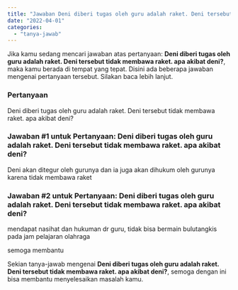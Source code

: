 ```yaml
---
title: "Jawaban Deni diberi tugas oleh guru adalah raket. Deni tersebut tidak membawa raket. apa akibat deni?"
date: "2022-04-01"
categories: 
  - "tanya-jawab"
---
```


Jika kamu sedang mencari jawaban atas pertanyaan: **Deni diberi tugas oleh guru adalah raket. Deni tersebut tidak membawa raket. apa akibat deni?**, maka kamu berada di tempat yang tepat. Disini ada beberapa jawaban mengenai pertanyaan tersebut. Silakan baca lebih lanjut.

### Pertanyaan

Deni diberi tugas oleh guru adalah raket. Deni tersebut tidak membawa raket. apa akibat deni?

### Jawaban #1 untuk Pertanyaan: Deni diberi tugas oleh guru adalah raket. Deni tersebut tidak membawa raket. apa akibat deni?

Deni akan ditegur oleh gurunya dan ia juga akan dihukum oleh gurunya karena tidak membawa raket

### Jawaban #2 untuk Pertanyaan: Deni diberi tugas oleh guru adalah raket. Deni tersebut tidak membawa raket. apa akibat deni?

mendapat nasihat dan hukuman dr guru, tidak bisa bermain bulutangkis pada jam pelajaran olahraga  
  
  
semoga membantu  
  

Sekian tanya-jawab mengenai **Deni diberi tugas oleh guru adalah raket. Deni tersebut tidak membawa raket. apa akibat deni?**, semoga dengan ini bisa membantu menyelesaikan masalah kamu.
